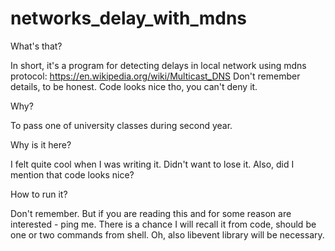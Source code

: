 # networks_delay_with_mdns

What's that?

In short, it's a program for detecting delays in local network using mdns protocol: https://en.wikipedia.org/wiki/Multicast_DNS
Don't remember details, to be honest. Code looks nice tho, you can't deny it.

Why?

To pass one of university classes during second year.

Why is it here?

I felt quite cool when I was writing it. Didn't want to lose it. Also, did I mention that code looks nice?

How to run it?

Don't remember. But if you are reading this and for some reason are interested - ping me. There is a chance I will recall it from code, should be one or two commands from shell. Oh, also libevent library will be necessary.
